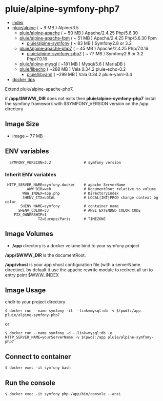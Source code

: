 # pluie/alpine-symfony-php7

- [index][1]
- [pluie/alpine][2]                       ( ~  9 MB ) Alpine/3.5
    - [pluie/alpine-apache][3]            ( ~ 50 MB ) Apache/2.4.25 Php/5.6.30
    - [pluie/alpine-apache-fpm][7]        ( ~ 51 MB ) Apache/2.4.25 Php/5.6.30 Fpm
        - [pluie/alpine-symfony][6]       ( ~ 83 MB ) Symfony2.8 or 3.2
    - [pluie/alpine-apache-php7][8]       ( ~ 45 MB ) Apache/2.4.25 Php/7.0.16
        - [pluie/alpine-symfony-php7][9]  ( ~ 77 MB ) Symfony2.8 or 3.2 Php/7.0.16
    - [pluie/alpine-mysql][4]             ( ~181 MB ) Mysql/5.6 ( MariaDB )
    - [pluie/libecho][10]                 ( ~288 MB ) Vala 0.34.2 pluie-echo-0.2
        - [pluie/libyaml][11]                 ( ~299 MB ) Vala 0.34.2 pluie-yaml-0.4
- [docker tips][5]

Extend pluie/alpine-apache-php7.
  
if __/app/$WWW_DIR__ does not exits then __pluie/alpine-symfony-php7__ install  
the symfony framework with $SYMFONY_VERSION version on the /app directory

## Image Size

- image ~ 77 MB

## ENV variables

```
  SYMFONY_VERSION=3.2               # symfony version
```

### Inherit ENV variables

```
 HTTP_SERVER_NAME=symfony.docker    # apache ServerName  
          WWW_DIR=web               # DocumentRoot relative to volume  
        WWW_INDEX=app.php           # DirectoryIndex
        SHENV_CTX=LOCAL             # LOCAL|INT|PROD change context bg color
       SHENV_NAME=symfony           # container name 
      SHENV_COLOR=33                # ANSI EXTENDED COLOR CODE
    FIX_OWNERSHIP=1
               TZ=Europe/Paris      # TIMEZONE
```

## Image Volumes

- __/app__ directory is a docker volume bind to your symfony project

__/app/$WWW_DIR__ is the documentRoot.  

__/app/vhost__ is your app vhost configuration file (with a serverName directive).
by default it use the apache rewrite module to redirect all uri to entry point $WWW_INDEX 


## Image Usage

chdir to your project directory
```
$ docker run --name symfony -it --link=mysql:db -v $(pwd):/app pluie/alpine-symfony-php7
```
or
```
$ docker run --name symfony -d --link=mysql:db -e HTTP_SERVER_NAME=yourServerName -v $(pwd):/app pluie/alpine-symfony-php7
```

## Connect to container

```
$ docker exec -it symfony bash
```

## Run the console

```
$ docker exec -it symfony php /app/bin/console --ansi
```

 [1]: https://github.com/pluie-org/docker-images
 [2]: https://github.com/pluie-org/docker-images/tree/master/pluie/alpine
 [3]: https://github.com/pluie-org/docker-images/tree/master/pluie/alpine-apache
 [4]: https://github.com/pluie-org/docker-images/tree/master/pluie/alpine-mysql
 [7]: https://github.com/pluie-org/docker-images/tree/master/pluie/alpine-apache-fpm
 [5]: https://github.com/pluie-org/docker-images/blob/master/DOCKER.md
 [6]: https://github.com/pluie-org/docker-images/tree/master/pluie/alpine-symfony
 [8]: https://github.com/pluie-org/docker-images/tree/master/pluie/alpine-apache-php7
 [9]: https://github.com/pluie-org/docker-images/tree/master/pluie/alpine-symfony-php7
 [10]: https://github.com/pluie-org/docker-images/tree/master/pluie/libecho
 [11]: https://github.com/pluie-org/docker-images/tree/master/pluie/libyaml
